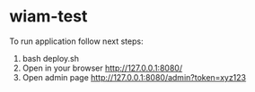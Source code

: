 # wiam-test

To run application follow next steps:
1. bash deploy.sh
2. Open in your browser http://127.0.0.1:8080/
3. Open admin page http://127.0.0.1:8080/admin?token=xyz123